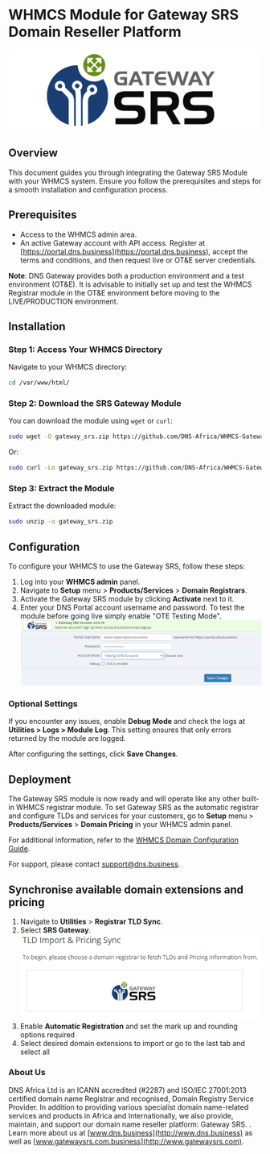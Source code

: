 # WHMCS Module for Gateway SRS Domain Reseller Platform

![logo.png](modules%2Fregistrars%2Fgateway_srs%2Flogo.png)

## Overview

This document guides you through integrating the Gateway SRS Module with your WHMCS system. Ensure you follow the prerequisites and steps for a smooth installation and configuration process.

## Prerequisites

- Access to the WHMCS admin area.
- An active Gateway account with API access. Register at [https://portal.dns.business](https://portal.dns.business), accept the terms and conditions, and then request live or OT&E server credentials.

**Note**: DNS Gateway provides both a production environment and a test environment (OT&E). It is advisable to initially set up and test the WHMCS Registrar module in the OT&E environment before moving to the LIVE/PRODUCTION environment.

## Installation

### Step 1: Access Your WHMCS Directory
Navigate to your WHMCS directory:
```bash
cd /var/www/html/
```

### Step 2: Download the SRS Gateway Module
You can download the module using `wget` or `curl`:
```bash
sudo wget -O gateway_srs.zip https://github.com/DNS-Africa/WHMCS-Gateway_SRS/raw/main/gateway_srs.zip
```
Or:
```bash
sudo curl -Lo gateway_srs.zip https://github.com/DNS-Africa/WHMCS-Gateway_SRS/raw/main/gateway_srs.zip
```

### Step 3: Extract the Module
Extract the downloaded module:
```bash
sudo unzip -o gateway_srs.zip
```

## Configuration

To configure your WHMCS to use the Gateway SRS, follow these steps:

1. Log into your **WHMCS admin** panel.
2. Navigate to **Setup** menu > **Products/Services** > **Domain Registrars**.
3. Activate the Gateway SRS module by clicking **Activate** next to it.
4. Enter your DNS Portal account username and password. To test the module before going live simply enable "OTE Testing Mode".
   ![Gateway SRS Module.png](Gateway%20SRS%20Module.png)

### Optional Settings
If you encounter any issues, enable **Debug Mode** and check the logs at **Utilities > Logs > Module Log**. This setting ensures that only errors returned by the module are logged.

After configuring the settings, click **Save Changes**.

## Deployment

The Gateway SRS module is now ready and will operate like any other built-in WHMCS registrar module. To set Gateway SRS as the automatic registrar and configure TLDs and services for your customers, go to **Setup** menu > **Products/Services** > **Domain Pricing** in your WHMCS admin panel.

For additional information, refer to the [WHMCS Domain Configuration Guide](http://docs.whmcs.com/Domains_Configuration).

For support, please contact [support@dns.business](mailto:support@dns.business).

## Synchronise available domain extensions and pricing

1. Navigate to **Utilities** > **Registrar TLD Sync**.
2. Select **SRS Gateway**.![Gateway SRS Price and TLD Sync.png](Gateway%20SRS%20Price%20and%20TLD%20Sync.png)
3. Enable **Automatic Registration** and set the mark up and rounding options required
4. Select desired domain extensions to import or go to the last tab and select all

### About Us

DNS Africa Ltd is an ICANN accredited (#2287) and ISO/IEC 27001:2013 certified domain name Registrar and recognised, Domain Registry Service Provider. In addition to providing various specialist domain name-related services and products in Africa and Internationally, we also provide, maintain, and support our domain name reseller platform: Gateway SRS. . Learn more about us at [www.dns.business](http://www.dns.business) as well as [www.gatewaysrs.com.business](http://www.gatewaysrs.com).
